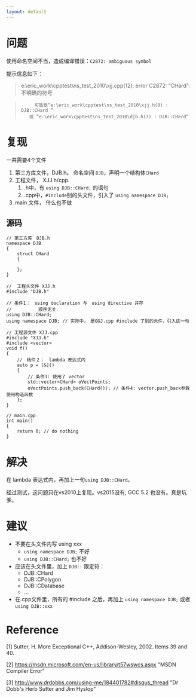 ```yaml
---
layout: default
---
```


问题
===

使用命名空间不当，造成编译错误：`C2872: ambiguous symbol`

提示信息如下：
> e:\eric_work\cpptest\ns_test_2010\xjj.cpp(12): error C2872: “CHard”: 不明确的符号

>          可能是“e:\eric_work\cpptest\ns_test_2010\xjj.h(8) : DJB::CHard ”
>        或 “e:\eric_work\cpptest\ns_test_2010\djb.h(7) : DJB::CHard”
>

复现
===
一共需要4个文件

1. 第三方库文件，DJB.h。 命名空间 `DJB`，声明一个结构体`CHard`
2. 工程文件， XJJ.h/cpp. 
    1. .h中，有 `using DJB::CHard;` 的语句  
    2. .cpp中，`#include`别的头文件，引入了 `using namespace DJB;`
3. main 文件， 什么也不做

源码
---
```
// 第三方库　DJB.h
namespace DJB
{
    struct CHard
    {

    };
}

//  工程头文件 XJJ.h
#include "DJB.h"

// 条件1：　using declaration 与　using directive 并存
//          顺序无关
using DJB::CHard;
using namespace DJB; // 实际中，　是GGJ.cpp #include 了别的头件，引入这一句

// 工程源文件 XJJ.cpp
#include "XJJ.h"
#include <vector>
void f()
{
    //　格件２：　lambda 表达式内
    auto p = [&]()
    {
        // 条件3: 使用了 vector
        std::vector<CHard> oVectPoints;
        oVectPoints.push_back(CHard()); // 条件4: vector.push_back参数 使用构造函数
    };
}

// main.cpp
int main()
{
    return 0; // do nothing
}
```

解决
===
在 lambda 表达式内，再加上一句`using DJB::CHard`。

经过测试，这问题只在vs2010上复现。vs2015没有, GCC 5.2 也没有。真是坑爹。

建议
===
- 不要在头文件内写 using xxx
    - `using namespace DJB;` 不好
    - `using DJB::CHard;` 也不好
- 应该在头文件里，加上 `DJB::` 限定符：
    - DJB::CHard
    - DJB::CPolygon
    - DJB::CDatabase
    - ...
- 在.cpp文件里，所有的 #include 之后，再加上
    `using namespace DJB;` 或者 `using DJB::xxx` 

Reference
===
[1] Sutter, H. More Exceptional C++, Addison-Wesley, 2002. Items 39 and 40.

[2] https://msdn.microsoft.com/en-us/library/t57wswcs.aspx "MSDN Compiler Error"

[3] http://www.drdobbs.com/using-me/184401782#disqus_thread "Dr Dobb's <Using Me>  Herb Sutter and Jim Hyslop"
